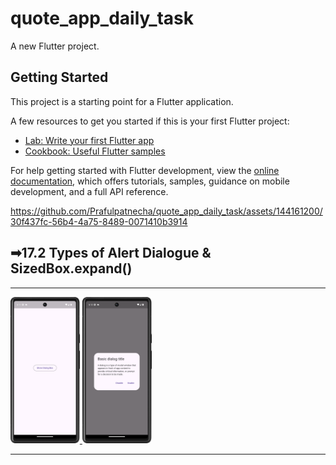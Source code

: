 # quote_app_daily_task

A new Flutter project.

## Getting Started

This project is a starting point for a Flutter application.

A few resources to get you started if this is your first Flutter project:

- [Lab: Write your first Flutter app](https://docs.flutter.dev/get-started/codelab)
- [Cookbook: Useful Flutter samples](https://docs.flutter.dev/cookbook)

For help getting started with Flutter development, view the
[online documentation](https://docs.flutter.dev/), which offers tutorials,
samples, guidance on mobile development, and a full API reference.



https://github.com/Prafulpatnecha/quote_app_daily_task/assets/144161200/30f437fc-56b4-4a75-8489-0071410b3914



<h2>➡17.2 Types of Alert Dialogue & SizedBox.expand()</h2>
<hr>
<p>
<a href ="">
<img src="https://github.com/Prafulpatnecha/quote_app_daily_task/blob/master/Screenshot_20240601_171154.png" width="22%" Height="35%">
<img src="https://github.com/Prafulpatnecha/quote_app_daily_task/blob/master/Screenshot_20240601_171208.png" width="22%" Height="35%">
</a>
</p>
<hr>
